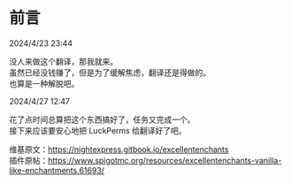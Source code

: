 # 前言

2024/4/23 23:44

没人来做这个翻译，那我就来。    
虽然已经没钱赚了，但是为了缓解焦虑，翻译还是得做的。    
也算是一种解脱吧。    

2024/4/27 12:47

花了点时间总算把这个东西搞好了，任务又完成一个。    
接下来应该要安心地把 LuckPerms 给翻译好了吧。

维基原文：https://nightexpress.gitbook.io/excellentenchants    
插件原帖：https://www.spigotmc.org/resources/excellentenchants-vanilla-like-enchantments.61693/